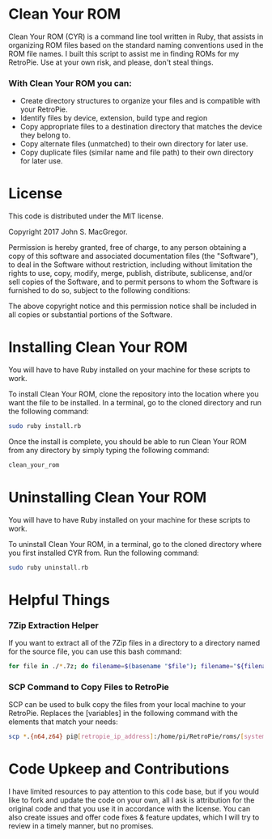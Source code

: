 # Clean Your ROM

Clean Your ROM (CYR) is a command line tool written in Ruby, that assists in organizing ROM files based on the standard naming conventions used in the ROM file names.  I built this script to assist me in finding ROMs for my RetroPie.  Use at your own risk, and please, don't steal things.

### With Clean Your ROM you can:

- Create directory structures to organize your files and is compatible with your RetroPie.
- Identify files by device, extension, build type and region
- Copy appropriate files to a destination directory that matches the device they belong to.
- Copy alternate files (unmatched) to their own directory for later use.
- Copy duplicate files (similar name and file path) to their own directory for later use.


# License

This code is distributed under the MIT license.

Copyright 2017 John S. MacGregor.

Permission is hereby granted, free of charge, to any person obtaining a copy of this software and associated documentation files (the "Software"), to deal in the Software without restriction, including without limitation the rights to use, copy, modify, merge, publish, distribute, sublicense, and/or sell copies of the Software, and to permit persons to whom the Software is furnished to do so, subject to the following conditions:

The above copyright notice and this permission notice shall be included in all copies or substantial portions of the Software.


# Installing Clean Your ROM

You will have to have Ruby installed on your machine for these scripts to work.

To install Clean Your ROM, clone the repository into the location where you want the file to be installed.  In a terminal, go to the cloned directory and run the following command:

```bash
sudo ruby install.rb
```

Once the install is complete, you should be able to run Clean Your ROM from any directory by simply typing the following command:

```bash
clean_your_rom
```


# Uninstalling Clean Your ROM

You will have to have Ruby installed on your machine for these scripts to work.

To uninstall Clean Your ROM, in a terminal, go to the cloned directory where you first
installed CYR from.  Run the following command:

```bash
sudo ruby uninstall.rb
```


# Helpful Things

### 7Zip Extraction Helper

If you want to extract all of the 7Zip files in a directory to a directory named
for the source file, you can use this bash command:

```bash
for file in ./*.7z; do filename=$(basename "$file"); filename="${filename%.*}"; mkdir -p "$filename"; 7za x -r -y -o"$filename" "$file"; done;
```

### SCP Command to Copy Files to RetroPie

SCP can be used to bulk copy the files from your local machine to your RetroPie.
Replaces the [variables] in the following command with the elements that match
your needs:

```bash
scp *.{n64,z64} pi@[retropie_ip_address]:/home/pi/RetroPie/roms/[system_short_name]
```

# Code Upkeep and Contributions

I have limited resources to pay attention to this code base, but if you would like to fork and update the code on your own, all I ask is attribution for the original code and that you use it in accordance with the license.   You can also create issues and offer code fixes & feature updates, which I will try to review in a timely manner, but no promises.
